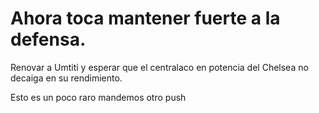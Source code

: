 # Ahora toca mantener fuerte a la defensa.

Renovar a Umtiti y esperar que el centralaco en potencia del Chelsea no 
decaiga en su rendimiento.

Esto es un poco raro mandemos otro push
